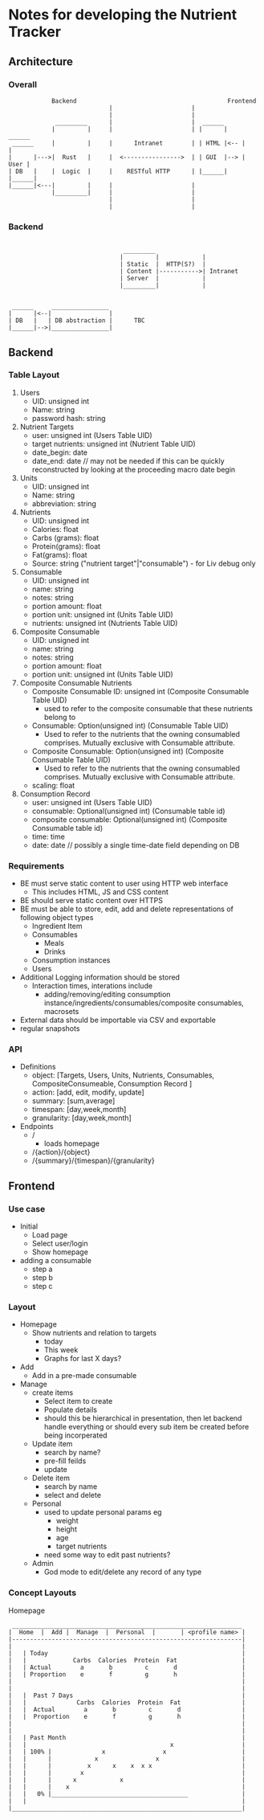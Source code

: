 # Notes for developing the Nutrient Tracker

## Architecture

### Overall
```
            Backend                                          Frontend
                            |                      |
                            |                      |
             _________      |                      |  ______
            |         |     |                      | |      |     ______
 ______     |         |     |      Intranet        | | HTML |<-- |      |
|      |--->|  Rust   |     |  <---------------->  | | GUI  |--> | User |
| DB   |    |  Logic  |     |    RESTful HTTP      | |______|    |______|
|______|<---|         |     |                      |
            |_________|     |                      |
                            |                      |
                            |                      |
```

### Backend

```

                                _________
                               |         |            |
                               | Static  |  HTTP(S?)  |
                               | Content |----------->| Intranet
                               | Server  |            |
                               |_________|            |


 ______     ________________
|      |<--|                |
| DB   |   | DB abstraction |      TBC
|______|-->|________________|

```

## Backend


### Table Layout

1. Users
   - UID: unsigned int
   - Name: string
   - password hash: string
2. Nutrient Targets
   - user:             unsigned int (Users Table UID)
   - target nutrients: unsigned int (Nutrient Table UID)
   - date_begin:       date
   - date_end:         date // may not be needed if this can be quickly reconstructed by looking at the proceeding macro date begin
3. Units
   - UID: unsigned int
   - Name: string
   - abbreviation: string
4. Nutrients
   - UID: unsigned int
   - Calories:       float
   - Carbs (grams):  float
   - Protein(grams): float
   - Fat(grams):     float
   - Source:         string ("nutrient target"|"consumable") - for Liv debug only
5. Consumable
   - UID:            unsigned int
   - name:           string
   - notes:          string
   - portion amount: float
   - portion unit:   unsigned int (Units Table UID)
   - nutrients:      unsigned int (Nutrients Table UID)
6. Composite Consumable
   - UID:            unsigned int
   - name:           string
   - notes:          string
   - portion amount: float
   - portion unit:   unsigned int (Units Table UID)
7. Composite Consumable Nutrients
   - Composite Consumable ID: unsigned int (Composite Consumable Table UID)
      - used to refer to the composite consumable that these nutrients belong to
   - Consumable:              Option(unsigned int) (Consumable Table UID)
      - Used to refer to the nutrients that the owning consumabled comprises. Mutually exclusive with Consumable attribute.
   - Composite Consumable:    Option(unsigned int) (Composite Consumable Table UID)
      - Used to refer to the nutrients that the owning consumabled comprises. Mutually exclusive with Consumable attribute.
   - scaling:              float
8. Consumption Record
   - user:                 unsigned int (Users Table UID)
   - consumable:           Optional(unsigned int) (Consumable table id)
   - composite consumable: Optional(unsigned int) (Composite Consumable table id)
   - time: time
   - date: date // possibly a single time-date field depending on DB


### Requirements

- BE must serve static content to user using HTTP web interface
  - This includes HTML, JS and CSS content
- BE should serve static content over HTTPS
- BE must be able to store, edit, add and delete representations of following object types
  - Ingredient Item
  - Consumables
    - Meals
    - Drinks
  - Consumption instances
  - Users
- Additional Logging information should be stored
  - Interaction times, interations include
    - adding/removing/editing consumption instance/ingredients/consumables/composite consumables, macrosets
- External data should be importable via CSV and exportable
- regular snapshots



### API

- Definitions
  - object: [Targets, Users, Units, Nutrients, Consumables, CompositeConsumeable, Consumption Record ]
  - action: [add, edit, modify, update]
  - summary: [sum,average]
  - timespan: [day,week,month]
  - granularity: [day,week,month]
- Endpoints
  - /
    - loads homepage
  - /{action}/{object}
  - /{summary}/{timespan}/{granularity}



## Frontend


### Use case
  - Initial
    - Load page
    - Select user/login
    - Show homepage
   - adding a consumable
     - step a
     - step b
     - step c

### Layout
  - Homepage
    - Show nutrients and relation to targets
      - today
      - This week
      - Graphs for last X days?
  - Add
    - Add in a pre-made consumable
  - Manage
    - create items
      - Select item to create
      - Populate details
      - should this be hierarchical in presentation, then let backend handle everything or should every sub item be created before being incorperated
    - Update item
      - search by name?
      - pre-fill feilds
      - update
    - Delete item
      - search by name
      - select and delete
    - Personal
      - used to update personal params eg
        - weight
        - height
        - age
        - target nutrients
      - need some way to edit past nutrients?
    - Admin
      - God mode to edit/delete any record of any type


### Concept Layouts
Homepage
```
 ________________________________________________________________
|  Home  |  Add |  Manage  |  Personal  |       | <profile name> |
|----------------------------------------------------------------|
|                                                                |
|   | Today                                                      |
|   |             Carbs  Calories  Protein  Fat                  |
|   | Actual        a       b         c       d                  |
|   | Proportion    e       f         g       h                  |
|                                                                |
|                                                                |
|   |  Past 7 Days                                               |
|   |              Carbs  Calories  Protein  Fat                 |
|   |  Actual        a       b         c       d                 |
|   |  Proportion    e       f         g       h                 |
|                                                                |
|                                                                |
|   | Past Month                                                 |
|   |                                        x                   |
|   | 100% |              x                x                     |
|   |      |            x                x                       |
|   |      |          x      x    x  x x                         |
|   |      |        x                                            |
|   |      |      x            x                                 |
|   |      |    x                                                |
|   |   0% |______________________________________               |
|   |                                                            |
|________________________________________________________________|

```